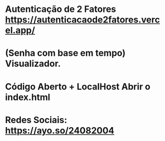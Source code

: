 # Autenticação de 2 Fatores https://autenticacaode2fatores.vercel.app/
# (Senha com base em tempo) Visualizador.
# Código Aberto + LocalHost Abrir o index.html
# Redes Sociais: https://ayo.so/24082004
